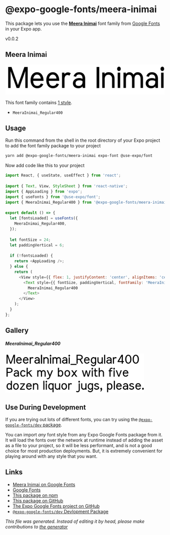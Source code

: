 # @expo-google-fonts/meera-inimai

This package lets you use the [**Meera Inimai**](https://fonts.google.com/specimen/Meera+Inimai) font family from [Google Fonts](https://fonts.google.com/) in your Expo app.

v0.0.2

## Meera Inimai

![Meera Inimai](./font-family.png)

This font family contains [1 style](#gallery).

- `MeeraInimai_Regular400`

## Usage

Run this command from the shell in the root directory of your Expo project to add the font family package to your project
```sh
yarn add @expo-google-fonts/meera-inimai expo-font @use-expo/font
```

Now add code like this to your project
```js
import React, { useState, useEffect } from 'react';

import { Text, View, StyleSheet } from 'react-native';
import { AppLoading } from 'expo';
import { useFonts } from '@use-expo/font';
import { MeeraInimai_Regular400 } from '@expo-google-fonts/meera-inimai';

export default () => {
  let [fontsLoaded] = useFonts({
    MeeraInimai_Regular400,
  });

  let fontSize = 24;
  let paddingVertical = 6;

  if (!fontsLoaded) {
    return <AppLoading />;
  } else {
    return (
      <View style={{ flex: 1, justifyContent: 'center', alignItems: 'center' }}>
        <Text style={{ fontSize, paddingVertical, fontFamily: 'MeeraInimai_Regular400' }}>
          MeeraInimai_Regular400
        </Text>
      </View>
    );
  }
};

```

## Gallery

##### MeeraInimai_Regular400
![MeeraInimai_Regular400](./199785360f92220660b6a90e66afd8907c31df21ef4e4470e2af99c968017208.ttf.png)


## Use During Development

If you are trying out lots of different fonts, you can try using the [`@expo-google-fonts/dev` package](https://www.npmjs.com/package/@expo-google-fonts/dev).

You can import *any* font style from any Expo Google Fonts package from it. It will load the fonts
over the network at runtime instead of adding the asset as a file to your project, so it will be 
less performant, and is not a good choice for most production deployments. But, it is extremely convenient
for playing around with any style that you want.

## Links

- [Meera Inimai on Google Fonts](https://fonts.google.com/specimen/Meera+Inimai)
- [Google Fonts](https://fonts.google.com/)
- [This package on npm](https://www.npmjs.com/package/@expo-google-fonts/meera-inimai)
- [This package on GitHub](https://github.com/expo/google-fonts/tree/master/font-packages/meera-inimai)
- [The Expo Google Fonts project on GitHub](https://github.com/expo/google-fonts)
- [`@expo-google-fonts/dev` Devlopment Package](https://github.com/expo/google-fonts/tree/master/font-packages/dev)


*This file was generated. Instead of editing it by head, please make contributions to [the generator](https://github.com/expo/google-fonts/tree/master/packages/generator)*

